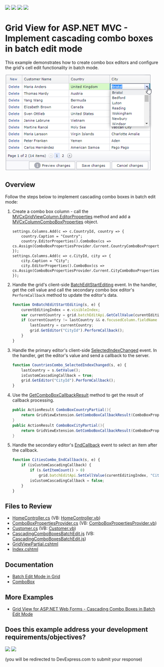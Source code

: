 <!-- default badges list -->
![](https://img.shields.io/endpoint?url=https://codecentral.devexpress.com/api/v1/VersionRange/128549455/24.2.1%2B)
[![](https://img.shields.io/badge/Open_in_DevExpress_Support_Center-FF7200?style=flat-square&logo=DevExpress&logoColor=white)](https://supportcenter.devexpress.com/ticket/details/T155879)
[![](https://img.shields.io/badge/📖_How_to_use_DevExpress_Examples-e9f6fc?style=flat-square)](https://docs.devexpress.com/GeneralInformation/403183)
[![](https://img.shields.io/badge/💬_Leave_Feedback-feecdd?style=flat-square)](#does-this-example-address-your-development-requirementsobjectives)
<!-- default badges end -->
# Grid View for ASP.NET MVC - Implement cascading combo boxes in batch edit mode

This example demonstrates how to create combo box editors and configure the grid's cell edit functionality in batch mode.

![Cascading Editors](cascadingEditors.png)

## Overview

Follow the steps below to implement cascading combo boxes in batch edit mode:

1. Create a combo box column - call the [MVCxGridViewColumn.EditorProperties](https://docs.devexpress.com/AspNetMvc/DevExpress.Web.Mvc.MVCxGridViewColumn.EditorProperties) method and add a [MVCxColumnComboBoxProperties](https://docs.devexpress.com/AspNetMvc/DevExpress.Web.Mvc.MVCxColumnComboBoxProperties) object.

    ```cshtml
    settings.Columns.Add(c => c.CountryId, country => {
        country.Caption = "Country";
        country.EditorProperties().ComboBox(cs => cs.Assign(ComboBoxPropertiesProvider.Current.CountryComboBoxProperties));
    });
    settings.Columns.Add(c => c.CityId, city => {
        city.Caption = "City";
        city.EditorProperties().ComboBox(cs => cs.Assign(ComboBoxPropertiesProvider.Current.CityComboBoxProperties));
    });
    ```

2. Handle the grid's client-side [BatchEditStartEditing](https://docs.devexpress.com/AspNet/js-ASPxClientGridView.BatchEditStartEditing) event. In the handler, get the cell value and call the secondary combo box editor's `PerformCallback` method to update the editor's data.

    ```js
    function OnBatchEditStartEditing(s, e) {
        curentEditingIndex = e.visibleIndex;
        var currentCountry = grid.batchEditApi.GetCellValue(curentEditingIndex, "CountryId");
        if (currentCountry != lastCountry && e.focusedColumn.fieldName == "CityId" && currentCountry != null) {
            lastCountry = currentCountry;
            grid.GetEditor("CityId").PerformCallback();        
        }
    }
    ```

3. Handle the primary editor's client-side [SelectedIndexChanged](https://docs.devexpress.com/AspNet/js-ASPxClientComboBox.SelectedIndexChanged) event. In the handler, get the editor's value and send a callback to the server.

    ```js
    function CountriesCombo_SelectedIndexChanged(s, e) {
        lastCountry = s.GetValue();
        isCustomCascadingCallback = true;
        grid.GetEditor("CityId").PerformCallback();
    }
    ```

4. Use the [GetComboBoxCallbackResult](https://docs.devexpress.com/AspNetMvc/DevExpress.Web.Mvc.GridExtensionBase.GetComboBoxCallbackResult.overloads) method to get the result of callback processing.

    ```csharp
    public ActionResult ComboBoxCountryPartial(){
        return GridViewExtension.GetComboBoxCallbackResult(ComboBoxPropertiesProvider.Current.CountryComboBoxProperties);
    }
    public ActionResult ComboBoxCityPartial(){
        return GridViewExtension.GetComboBoxCallbackResult(ComboBoxPropertiesProvider.Current.CityComboBoxProperties);
    }
    ```

4. Handle the secondary editor's [EndCallback](https://docs.devexpress.com/AspNet/js-ASPxClientComboBox.EndCallback) event to select an item after the callback.

    ```js
    function CitiesCombo_EndCallback(s, e) {
        if (isCustomCascadingCallback) {
            if (s.GetItemCount() > 0)
                grid.batchEditApi.SetCellValue(curentEditingIndex, "CityId", s.GetItem(0).value);
            isCustomCascadingCallback = false;
        }
    }
    ```


## Files to Review

* [HomeController.cs](./CS/Controllers/HomeController.cs) (VB: [HomeController.vb](./VB/Controllers/HomeController.vb))
* [ComboBoxPropertiesProvider.cs](./CS/Models/ComboBoxPropertiesProvider.cs) (VB: [ComboBoxPropertiesProvider.vb](./VB/Models/ComboBoxPropertiesProvider.vb))
* [Customer.cs](./CS/Models/Customer.cs) (VB: [Customer.vb](./VB/Models/Customer.vb))
* [CascadingComboBoxesBatchEdit.js](./CS/Scripts/CascadingComboBoxesBatchEdit.js) (VB: [CascadingComboBoxesBatchEdit.js](./VB/Scripts/CascadingComboBoxesBatchEdit.js))
* [GridViewPartial.cshtml](./CS/Views/Home/GridViewPartial.cshtml)
* [Index.cshtml](./CS/Views/Home/Index.cshtml)

## Documentation

* [Batch Edit Mode in Grid](https://docs.devexpress.com/AspNetMvc/16147/components/grid-view/data-editing-and-validation/batch-edit)
* [ComboBox](https://docs.devexpress.com/AspNetMvc/8984/components/data-editors-extensions/combobox)

## More Examples

* [Grid View for ASP.NET Web Forms - Cascading Combo Boxes in Batch Edit Mode](https://github.com/DevExpress-Examples/asp-net-web-forms-grid-cascading-comboboxes-in-batch-edit-mode)
<!-- feedback -->
## Does this example address your development requirements/objectives?

[<img src="https://www.devexpress.com/support/examples/i/yes-button.svg"/>](https://www.devexpress.com/support/examples/survey.xml?utm_source=github&utm_campaign=asp-net-mvc-grid-cascading-combo-boxes-in-batch-edit-mode&~~~was_helpful=yes) [<img src="https://www.devexpress.com/support/examples/i/no-button.svg"/>](https://www.devexpress.com/support/examples/survey.xml?utm_source=github&utm_campaign=asp-net-mvc-grid-cascading-combo-boxes-in-batch-edit-mode&~~~was_helpful=no)

(you will be redirected to DevExpress.com to submit your response)
<!-- feedback end -->
